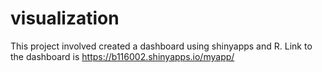 # visualization

This project involved created a dashboard using shinyapps and R.
Link to the dashboard is https://b116002.shinyapps.io/myapp/ 
